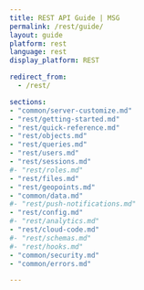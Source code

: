 ```yaml
---
title: REST API Guide | MSG
permalink: /rest/guide/
layout: guide
platform: rest
language: rest
display_platform: REST

redirect_from:
  - /rest/

sections:
- "common/server-customize.md"
- "rest/getting-started.md"
- "rest/quick-reference.md"
- "rest/objects.md"
- "rest/queries.md"
- "rest/users.md"
- "rest/sessions.md"
#- "rest/roles.md"
- "rest/files.md"
- "rest/geopoints.md"
- "common/data.md"
#- "rest/push-notifications.md"
- "rest/config.md"
#- "rest/analytics.md"
- "rest/cloud-code.md"
#- "rest/schemas.md"
#- "rest/hooks.md"
- "common/security.md"
- "common/errors.md"

---
```

